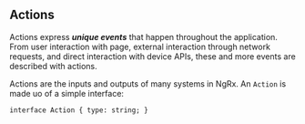 ## Actions
Actions express ___unique events___ that happen throughout the application. From user interaction with page, external interaction through network requests, and direct interaction with device APIs, these and more events are described with actions. 

Actions are the inputs and outputs of many systems in NgRx. An `Action` is made uo of a simple interface:

``
interface Action {
  type: string;
}
``

